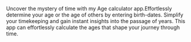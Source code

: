  Uncover the mystery of time with my Age calculator app.Effortlessly determine your age or the age of others by entering birth-dates. Simplify your timekeeping and gain instant insights into the passage of years. This app can effortlessly calculate the ages that shape your journey through time.
